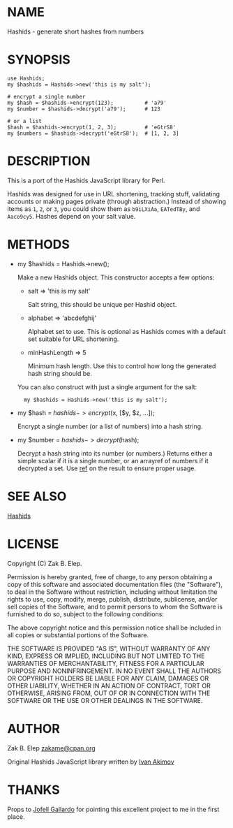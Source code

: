 # NAME

Hashids - generate short hashes from numbers

# SYNOPSIS

    use Hashids;
    my $hashids = Hashids->new('this is my salt');

    # encrypt a single number
    my $hash = $hashids->encrypt(123);          # 'a79'
    my $number = $hashids->decrypt('a79');      # 123

    # or a list
    $hash = $hashids->encrypt(1, 2, 3);         # 'eGtrS8'
    my $numbers = $hashids->decrypt('eGtrS8');  # [1, 2, 3]

# DESCRIPTION

This is a port of the Hashids JavaScript library for Perl.

Hashids was designed for use in URL shortening, tracking stuff,
validating accounts or making pages private (through abstraction.)
Instead of showing items as `1`, `2`, or `3`, you could show them as
`b9iLXiAa`, `EATedTBy`, and `Aaco9cy5`.  Hashes depend on your salt
value.

# METHODS

- my $hashids = Hashids->new();

    Make a new Hashids object.  This constructor accepts a few options:

    - salt => 'this is my salt'

        Salt string, this should be unique per Hashid object.

    - alphabet => 'abcdefghij'

        Alphabet set to use.  This is optional as Hashids comes with a default
        set suitable for URL shortening.

    - minHashLength => 5

        Minimum hash length.  Use this to control how long the generated hash
        string should be.

    You can also construct with just a single argument for the salt:

        my $hashids = Hashids->new('this is my salt');

- my $hash = $hashids->encrypt($x, \[$y, $z, ...\]);

    Encrypt a single number (or a list of numbers) into a hash string.

- my $number = $hashids->decrypt($hash);

    Decrypt a hash string into its number (or numbers.)  Returns either a
    simple scalar if it is a single number, or an arrayref of numbers if it
    decrypted a set.  Use [ref](http://search.cpan.org/perldoc?ref) on the result to ensure proper usage.

# SEE ALSO

[Hashids](http://www.hashids.org)

# LICENSE

Copyright (C) Zak B. Elep.

Permission is hereby granted, free of charge, to any person obtaining a copy of
this software and associated documentation files (the "Software"), to deal in
the Software without restriction, including without limitation the rights to
use, copy, modify, merge, publish, distribute, sublicense, and/or sell copies of
the Software, and to permit persons to whom the Software is furnished to do so,
subject to the following conditions:

The above copyright notice and this permission notice shall be included in all
copies or substantial portions of the Software.

THE SOFTWARE IS PROVIDED "AS IS", WITHOUT WARRANTY OF ANY KIND, EXPRESS OR
IMPLIED, INCLUDING BUT NOT LIMITED TO THE WARRANTIES OF MERCHANTABILITY, FITNESS
FOR A PARTICULAR PURPOSE AND NONINFRINGEMENT. IN NO EVENT SHALL THE AUTHORS OR
COPYRIGHT HOLDERS BE LIABLE FOR ANY CLAIM, DAMAGES OR OTHER LIABILITY, WHETHER
IN AN ACTION OF CONTRACT, TORT OR OTHERWISE, ARISING FROM, OUT OF OR IN
CONNECTION WITH THE SOFTWARE OR THE USE OR OTHER DEALINGS IN THE SOFTWARE.

# AUTHOR

Zak B. Elep <zakame@cpan.org>

Original Hashids JavaScript library written by [Ivan Akimov](http://twitter.com/ivanakimov)

# THANKS

Props to [Jofell Gallardo](http://twitter.com/jofell) for pointing this
excellent project to me in the first place.
